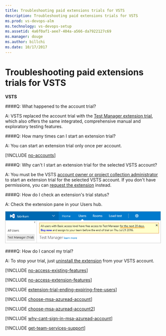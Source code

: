 ```yaml
---
title: Troubleshooting paid extensions trials for VSTS
description: Troubleshooting paid extensions trials for VSTS
ms.prod: vs-devops-alm
ms.technology: vs-devops-setup
ms.assetid: 4a6f0af1-aee7-404a-a566-da7922127c69
ms.manager: douge
ms.author: billchi
ms.date: 10/17/2017
---
```


# Troubleshooting paid extensions trials for VSTS

**VSTS**


<a name="account-trial"></a>
####Q:   What happened to the account trial?

A:	VSTS replaced the account trial with the 
[Test Manager extension trial](https://marketplace.visualstudio.com/items/ms.vss-testmanager-web), 
which also offers the same integrated, 
comprehensive manual and exploratory testing features. 

####Q:		How many times can I start an extension trial?

A:  You can start an extension trial only once per account. 

<a name="no-accounts"></a>

[!INCLUDE [no-accounts](_shared/qa-no-accounts.md)]

<a name="no-permissions"></a>
####Q:		Why can't I start an extension trial for the selected VSTS account?

A:	You must be the VSTS [account owner or project collection administrator](faq-billing-setup.md#find-owner) 
to start an extension trial for the selected VSTS account. If you don't have permissions, 
you can [request the extension](../marketplace/request-vsts-extension.md) instead. 

<a name="check-trial"></a>
####Q:		How do I check an extension's trial status?

A:	Check the extension pane in your Users hub.

![Check extension trial](_img/try-additional-features/check-extension-trial-updated-ui.png)

####Q:   How do I cancel my trial?

A: To stop your trial, just 
[uninstall the extension](../marketplace/uninstall-disable-vsts-extensions.md) 
from your VSTS account.

<a name="feature-access"></a>

[!INCLUDE [no-access-existing-features](../_shared/qa-no-access-existing-features.md)]

<a name="extension-access"></a>

[!INCLUDE [no-access-extension-features](../_shared/qa-no-access-extension-features.md)]

[!INCLUDE [extension-trial-ending-expiring-free-users](../_shared/qa-extension-trial-ending-expiring-free-users.md)]

<a name="ChooseOrgAcctMSAcct"></a>

[!INCLUDE [choose-msa-azuread-account](../_shared/qa-choose-msa-azuread-account.md)]

[!INCLUDE [choose-msa-azuread-account2](../_shared/qa-choose-msa-azuread-account2.md)]

[!INCLUDE [why-cant-sign-in-msa-azuread-account](../_shared/qa-why-cant-sign-in-msa-azuread-account.md)]


<a name="get-support"></a>

[!INCLUDE [get-team-services-support](../_shared/qa-get-vsts-support.md)]
